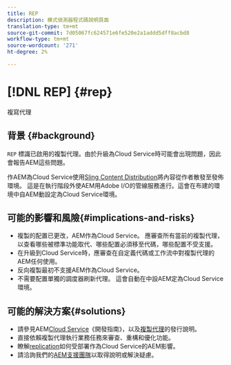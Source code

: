 ```yaml
---
title: REP
description: 模式偵測器程式碼說明頁面
translation-type: tm+mt
source-git-commit: 7d05067fc624571e6fe520e2a1addd5dff8acbd8
workflow-type: tm+mt
source-wordcount: '271'
ht-degree: 2%

---
```



# [!DNL REP] {#rep}

複寫代理

## 背景 {#background}

`REP` 標識已啟用的複製代理。由於升級為Cloud Service時可能會出現問題，因此會報告AEM這些問題。

作AEM為Cloud Service使用[Sling Content Distribution](https://sling.apache.org/documentation/bundles/content-distribution.html)將內容從作者散發至發佈環境。 這是在執行階段外使AEM用Adobe I/O的管線服務進行。這會在布建的環境中自AEM動設定為Cloud Service環境。

## 可能的影響和風險{#implications-and-risks}

* 複製的配置已更改，AEM作為Cloud Service。 應審查所有當前的複製代理，以查看哪些被標準功能取代、哪些配置必須移至代碼，哪些配置不受支援。
* 在升級到Cloud Service時，應審查在自定義代碼或工作流中對複製代理的AEM任何使用。
* 反向複製最初不支援AEM作為Cloud Service。
* 不需要配置單獨的調度器刷新代理。 這會自動在中設AEM定為Cloud Service環境。

## 可能的解決方案{#solutions}

* 請參見AEM[Cloud Service](https://experienceleague.adobe.com/docs/experience-manager-cloud-service/implementing/developing/development-guidelines.html#no-reverse-replication-agents)《開發指南》，以及[複製代理](https://experienceleague.adobe.com/docs/experience-manager-cloud-service/release-notes/aem-cloud-changes.html#replication-agents)的發行說明。
* 直接依賴複製代理執行業務任務來審查、重構和優化功能。
* 瞭解[replication](https://experienceleague.adobe.com/docs/experience-manager-cloud-service/implementing/deploying/overview.html#replication)如何受部署作為Cloud Service的AEM影響。
* 請洽詢我們的[AEM支援團隊](https://helpx.adobe.com/enterprise/using/support-for-experience-cloud.html)以取得說明或解決疑慮。
